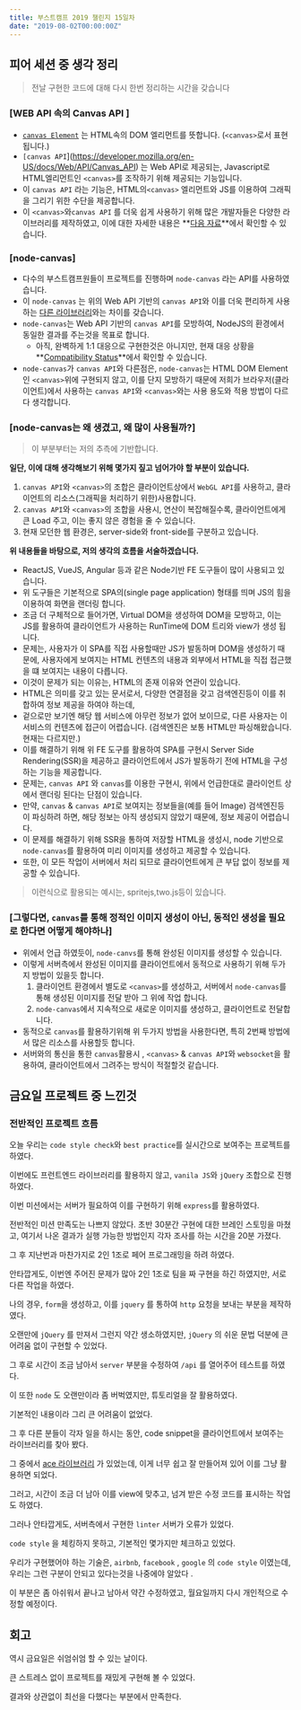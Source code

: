 ```yaml
---
title: 부스트캠프 2019 챌린지 15일차
date: "2019-08-02T00:00:00Z"
---
```


## 피어 세션 중 생각 정리

> 전날 구현한 코드에 대해 다시 한번 정리하는 시간을 갖습니다

### [WEB API 속의 Canvas API ]

- [`canvas Element`](https://developer.mozilla.org/en-US/docs/Web/HTML/Element/canvas) 는 HTML속의 DOM 엘리먼트를 뜻합니다. (`<canvas>`로서 표현 됩니다.)
- `[canvas API`](https://developer.mozilla.org/en-US/docs/Web/API/Canvas_API) 는 Web API로 제공되는, Javascript로 HTML엘리먼트인 `<canvas>`를 조작하기 위해 제공되는 기능입니다.
- 이 `canvas API` 라는 기능은, HTML의`<canvas>` 엘리먼트와 JS를 이용하여 그래픽을 그리기 위한 수단을 제공합니다.
- 이 `<canvas>`와`canvas API` 를 더욱 쉽게 사용하기 위해 많은 개발자들은 다양한 라이브러리를 제작하였고, 이에 대한 자세한 내용은 **[다음 자료](https://developer.mozilla.org/ko/docs/Web/HTML/Canvas#%EB%9D%BC%EC%9D%B4%EB%B8%8C%EB%9F%AC%EB%A6%AC)**에서 확인할 수 있습니다.

### [node-canvas]

- 다수의 부스트캠프원들이 프로젝트를 진행하며 `node-canvas` 라는 API를 사용하였습니다.
- 이 `node-canvas` 는 위의 Web API 기반의 `canvas API`와 이를 더욱 편리하게 사용하는 [다른 라이브러리](https://developer.mozilla.org/ko/docs/Web/HTML/Canvas#%EB%9D%BC%EC%9D%B4%EB%B8%8C%EB%9F%AC%EB%A6%AC)와는 차이를 갖습니다.
- `node-canvas`는 Web API 기반의 `canvas API`를 모방하여, NodeJS의 환경에서 동일한 결과를 주는것을 목표로 합니다.
    - 아직, 완벽하게 1:1 대응으로 구현한것은 아니지만, 현재 대응 상황을 **[Compatibility Status](https://github.com/Automattic/node-canvas/wiki/Compatibility-Status)**에서 확인할 수 있습니다.
- `node-canvas`가 `canvas API`와 다른점은, `node-canvas`는 HTML DOM Element인 `<canvas>`위에 구현되지 않고, 이를 단지 모방하기 때문에 저희가 브라우저(클라이언트)에서 사용하는 `canvas API`와 `<canvas>`와는 사용 용도와 적용 방법이 다르다 생각합니다.

### [node-canvas는 왜 생겼고, 왜 많이 사용될까?]

> 이 부분부터는 저의 추측에 기반합니다.

**일단, 이에 대해 생각해보기 위해 몇가지 짚고 넘어가야 할 부분이 있습니다.**

1. `canvas API`와 `<canvas>`의 조합은 클라이언트상에서 `WebGL API`를 사용하고, 클라이언트의 리소스(그래픽을 처리하기 위한)사용합니다.
2. `canvas API`와 `<canvas>`의 조합을 사용시, 연산이 복잡해질수록, 클라이언트에게 큰 Load 주고, 이는 좋지 않은 경험을 줄 수 있습니다.
3. 현재 모던한 웹 환경은, server-side와 front-side를 구분하고 있습니다.

**위 내용들을 바탕으로, 저의 생각의 흐름을 서술하겠습니다.**

- ReactJS, VueJS, Angular 등과 같은 Node기반 FE 도구들이 많이 사용되고 있습니다.
- 위 도구들은 기본적으로 SPA의(single page application) 형태를 띄며 JS의 힘을 이용하여 화면을 랜더링 합니다.
- 조금 더 구체적으로 들어가면, Virtual DOM을 생성하여 DOM을 모방하고, 이는 JS를 활용하여 클라이언트가 사용하는 RunTime에 DOM 트리와 view가 생성 됩니다.
- 문제는, 사용자가 이 SPA를 직접 사용할때만 JS가 발동하며 DOM을 생성하기 때문에, 사용자에게 보여지는 HTML 컨텐츠의 내용과 외부에서 HTML을 직접 접근했을 떄 보여지는 내용이 다릅니다.
- 이것이 문제가 되는 이유는, HTML의 존재 이유와 연관이 있습니다.
- HTML은 의미를 갖고 있는 문서로서, 다양한 연결점을 갖고 검색엔진등이 이를 취합하여 정보 제공을 하여야 하는데,
- 겉으로만 보기엔 해당 웹 서비스에 아무런 정보가 없어 보이므로, 다른 사용자는 이 서비스의 컨텐츠에 접근이 어렵습니다. (검색엔진은 보통 HTML만 파싱해왔습니다. 현재는 다르지만.)
- 이를 해결하기 위해 위 FE 도구를 활용하여 SPA를 구현시 Server Side Rendering(SSR)을 제공하고 클라이언트에서 JS가 발동하기 전에 HTML을 구성하는 기능을 제공합니다.
- 문제는, `canvas API` 와 `canvas`를 이용한 구현시, 위에서 언급한대로 클라이언트 상에서 랜더링 된다는 단점이 있습니다.
- 만약, `canvas` & `canvas API`로 보여지는 정보들을(예를 들어 Image) 검색엔진등이 파싱하려 하면, 해당 정보는 아직 생성되지 않았기 때문에, 정보 제공이 어렵습니다.
- 이 문제를 해결하기 위해 SSR을 통하여 저장할 HTML을 생성시, node 기반으로 `node-canvas`를 활용하여 미리 이미지를 생성하고 제공할 수 있습니다.
- 또한, 이 모든 작업이 서버에서 처리 되므로 클라이언트에게 큰 부답 없이 정보를 제공할 수 있습니다.

> 이런식으로 활용되는 예시는, spritejs,two.js등이 있습니다.

### [그렇다면, `canvas`를 통해 정적인 이미지 생성이 아닌, 동적인 생성을 필요로 한다면 어떻게 해야하나]

- 위에서 언급 하였듯이, `node-canvs`를 통해 완성된 이미지를 생성할 수 있습니다.
- 이렇게 서버측에서 완성된 이미지를 클라이언트에서 동적으로 사용하기 위해 두가지 방법이 있을듯 합니다.
    1. 클라이언트 환경에서 별도로 `<canvas>`를 생성하고, 서버에서 `node-canvas`를 통해 생성된 이미지를 전달 받아 그 위에 작업 합니다.
    2. `node-canvas`에서 지속적으로 새로운 이미지를 생성하고, 클라이언트로 전달합니다.
- 동적으로 `canvas`를 활용하기위해 위 두가지 방법을 사용한다면, 특히 2번째 방법에서 많은 리소스를 사용할듯 합니다.
- 서버와의 통신을 통한 `canvas`활용시 , `<canvas>` & `canvas API`와 `websocket`을 활용하여, 클라이언트에서 그려주는 방식이 적절할것 같습니다.

## 금요일 프로젝트 중 느낀것

### 전반적인 프로젝트 흐름

오늘 우리는 `code style check`와 `best practice`를 실시간으로 보여주는 프로젝트를 하였다. 

이번에도 프런트엔드 라이브러리를 활용하지 않고,  `vanila JS`와 `jQuery` 조합으로 진행하였다. 

이번 미션에서는 서버가 필요하여 이를 구현하기 위해 `express`를 활용하였다.

전반적인 미션 만족도는 나쁘지 않았다. 초반 30분간 구현에 대한 브레인 스토밍을 마쳤고, 여기서 나온 결과가 실행 가능한 방법인지 각자 조사를 하는 시간을 20분 가졌다. 

그 후 지난번과 마찬가지로 2인 1조로 페어 프로그래밍을 하려 하였다. 

안타깝게도, 이번엔 주어진 문제가 많아 2인 1조로 팀을 짜 구현을 하긴 하였지만, 서로 다른 작업을 하였다. 

나의 경우, `form`을 생성하고, 이를 `jquery` 를 통하여 `http` 요청을 보내는 부분을 제작하였다. 

오랜만에 `jQuery` 를 만져서 그런지 약간 생소하였지만, `jQuery` 의 쉬운 문법 덕분에 큰 어려움 없이 구현할 수 있었다. 

그 후로 시간이 조금 남아서 `server` 부분을 수정하여 `/api` 를 열어주어 테스트를 하였다. 

이 또한 `node` 도 오랜만이라 좀 버벅였지만, 튜토리얼을 잘 활용하였다. 

기본적인 내용이라 그리 큰 어려움이 없었다. 

그 후 다른 분들이 각자 일을 하시는 동안, code snippet을 클라이언트에서 보여주는 라이브러리를 찾아 봤다. 

그 중에서 [ace 라이브러리](https://ace.c9.io) 가 있었는데, 이게 너무 쉽고 잘 만들어져 있어 이를 그냥 활용하면 되었다. 

그러고, 시간이 조금 더 남아 이를 view에 맞추고, 넘겨 받은 수정 코드를 표시하는 작업도 하였다. 

그러나 안타깝게도, 서버측에서 구현한 `linter` 서버가 오류가 있었다. 

`code style` 을 체킹하지 못하고, 기본적인 몇가지만 체크하고 있었다. 

우리가 구현했어야 하는 기술은, `airbnb`, `facebook` , `google` 의 `code style` 이였는데, 우리는 그런 구분이 안되고 있다는것을 나중에야 알았다 .

이 부분은 좀 아쉬워서 끝나고 남아서 약간 수정하였고, 월요일까지 다시 개인적으로 수정할 예정이다. 

## 회고

역시 금요일은 쉬엄쉬엄 할 수 있는 날이다. 

큰 스트레스 없이 프로젝트를 재밌게 구현해 볼 수 있었다.

결과와 상관없이 최선을 다했다는  부분에서 만족한다.
